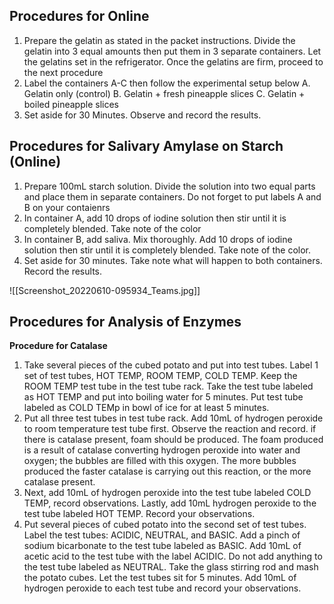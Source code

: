 ## Procedures for Online
1. Prepare the gelatin as stated in the packet instructions. Divide the gelatin into 3 equal amounts then put them in 3 separate containers. Let the gelatins set in the refrigerator. Once the gelatins are firm, proceed to the next procedure
2. Label the containers A-C then follow the experimental setup below
	A. Gelatin only (control)
	B. Gelatin + fresh pineapple slices
	C. Gelatin + boiled pineapple slices
3. Set aside for 30 Minutes. Observe and record the results.

## Procedures for Salivary Amylase on Starch (Online)
1. Prepare 100mL starch solution. Divide the solution into two equal parts and place them in separate containers. Do not forget to put labels A and B on your contaienrs
2. In container A, add 10 drops of iodine solution then stir until it is completely blended. Take note of the color
3. In container B, add saliva. Mix thoroughly. Add 10 drops of iodine solution then stir until it is completely blended. Take note of the color.
4. Set aside for 30 minutes. Take note what will happen to both containers. Record the results.

![[Screenshot_20220610-095934_Teams.jpg]]

## Procedures for Analysis of Enzymes
**Procedure for Catalase**
1. Take several pieces of the cubed potato and put into test tubes. Label 1 set of test tubes, HOT TEMP, ROOM TEMP, COLD TEMP. Keep the ROOM TEMP test tube in the test tube rack. Take the test tube labeled as HOT TEMP and put into boiling water for 5 minutes. Put test tube labeled as COLD TEMp in bowl of ice for at least 5 minutes.
2. Put all three test tubes in test tube rack. Add 10mL of hydrogen peroxide to room temperature test tube first. Observe the reaction and record. if there is catalase present, foam should be produced. The foam produced is a result of catalase converting hydrogen peroxide into water and oxygen; the bubbles are filled with this oxygen. The more bubbles produced the faster catalase is carrying out this reaction, or the more catalase present.
3. Next, add 10mL of hydrogen peroxide into the test tube labeled COLD TEMP, record observations. Lastly, add 10mL hydrogen peroxide to the test tube labeled HOT TEMP. Record your observations.
4. Put several pieces of cubed potato into the second set of test tubes. Label the test tubes: ACIDIC, NEUTRAL, and BASIC. Add a pinch of sodium bicarbonate to the test tube labeled as BASIC. Add 10mL of acetic acid to the test tube with the label ACIDIC. Do not add anything to the test tube labeled as NEUTRAL. Take the glass stirring rod and mash the potato cubes. Let the test tubes sit for 5 minutes. Add 10mL of hydrogen peroxide to each test tube and record your observations.